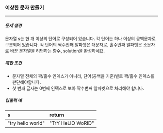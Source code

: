### 이상한 문자 만들기

***

##### 문제 설명

문자열 s는 한 개 이상의 단어로 구성되어 있습니다. 각 단어는 하나 이상의 공백문자로 구분되어 있습니다. 각 단어의 짝수번째 알파벳은 대문자로, 홀수번째 알파벳은 소문자로 바꾼 문자열을 리턴하는 함수, solution을 완성하세요.   

##### 제한 조건

- 문자열 전체의 짝/홀수 인덱스가 아니라, 단어(공백을 기준)별로 짝/홀수 인덱스를 판단해야합니다.   
- 첫 번째 글자는 0번째 인덱스로 보아 짝수번째 알파벳으로 처리해야 합니다.   
   
      
##### 입출력 예

| s | return |
| :----- | :----- | 
| "try hello world" | "TrY HeLlO WoRlD" |     